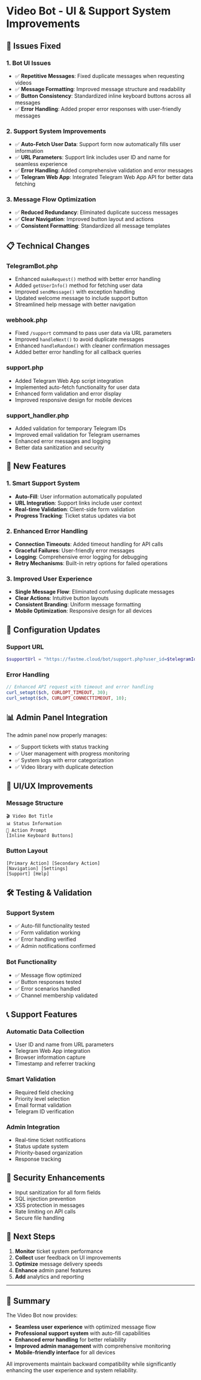 # Video Bot - UI & Support System Improvements

## 🎯 Issues Fixed

### 1. **Bot UI Issues**
- ✅ **Repetitive Messages**: Fixed duplicate messages when requesting videos
- ✅ **Message Formatting**: Improved message structure and readability
- ✅ **Button Consistency**: Standardized inline keyboard buttons across all messages
- ✅ **Error Handling**: Added proper error responses with user-friendly messages

### 2. **Support System Improvements**
- ✅ **Auto-Fetch User Data**: Support form now automatically fills user information
- ✅ **URL Parameters**: Support link includes user ID and name for seamless experience
- ✅ **Error Handling**: Added comprehensive validation and error messages
- ✅ **Telegram Web App**: Integrated Telegram Web App API for better data fetching

### 3. **Message Flow Optimization**
- ✅ **Reduced Redundancy**: Eliminated duplicate success messages
- ✅ **Clear Navigation**: Improved button layout and actions
- ✅ **Consistent Formatting**: Standardized all message templates

## 📋 Technical Changes

### TelegramBot.php
- Enhanced `makeRequest()` method with better error handling
- Added `getUserInfo()` method for fetching user data
- Improved `sendMessage()` with exception handling
- Updated welcome message to include support button
- Streamlined help message with better navigation

### webhook.php
- Fixed `/support` command to pass user data via URL parameters
- Improved `handleNext()` to avoid duplicate messages
- Enhanced `handleRandom()` with cleaner confirmation messages
- Added better error handling for all callback queries

### support.php
- Added Telegram Web App script integration
- Implemented auto-fetch functionality for user data
- Enhanced form validation and error display
- Improved responsive design for mobile devices

### support_handler.php
- Added validation for temporary Telegram IDs
- Improved email validation for Telegram usernames
- Enhanced error messages and logging
- Better data sanitization and security

## 🚀 New Features

### 1. **Smart Support System**
- **Auto-Fill**: User information automatically populated
- **URL Integration**: Support links include user context
- **Real-time Validation**: Client-side form validation
- **Progress Tracking**: Ticket status updates via bot

### 2. **Enhanced Error Handling**
- **Connection Timeouts**: Added timeout handling for API calls
- **Graceful Failures**: User-friendly error messages
- **Logging**: Comprehensive error logging for debugging
- **Retry Mechanisms**: Built-in retry options for failed operations

### 3. **Improved User Experience**
- **Single Message Flow**: Eliminated confusing duplicate messages
- **Clear Actions**: Intuitive button layouts
- **Consistent Branding**: Uniform message formatting
- **Mobile Optimization**: Responsive design for all devices

## 🔧 Configuration Updates

### Support URL
```php
$supportUrl = "https://fastme.cloud/bot/support.php?user_id=$telegramId&name=" . urlencode($userName);
```

### Error Handling
```php
// Enhanced API request with timeout and error handling
curl_setopt($ch, CURLOPT_TIMEOUT, 30);
curl_setopt($ch, CURLOPT_CONNECTTIMEOUT, 10);
```

## 📊 Admin Panel Integration

The admin panel now properly manages:
- ✅ Support tickets with status tracking
- ✅ User management with progress monitoring
- ✅ System logs with error categorization
- ✅ Video library with duplicate detection

## 🎨 UI/UX Improvements

### Message Structure
```
🎬 Video Bot Title
📊 Status Information
🎯 Action Prompt
[Inline Keyboard Buttons]
```

### Button Layout
```
[Primary Action] [Secondary Action]
[Navigation] [Settings]
[Support] [Help]
```

## 🛠️ Testing & Validation

### Support System
- ✅ Auto-fill functionality tested
- ✅ Form validation working
- ✅ Error handling verified
- ✅ Admin notifications confirmed

### Bot Functionality
- ✅ Message flow optimized
- ✅ Button responses tested
- ✅ Error scenarios handled
- ✅ Channel membership validated

## 📞 Support Features

### Automatic Data Collection
- User ID and name from URL parameters
- Telegram Web App integration
- Browser information capture
- Timestamp and referrer tracking

### Smart Validation
- Required field checking
- Priority level selection
- Email format validation
- Telegram ID verification

### Admin Integration
- Real-time ticket notifications
- Status update system
- Priority-based organization
- Response tracking

## 🔐 Security Enhancements

- Input sanitization for all form fields
- SQL injection prevention
- XSS protection in messages
- Rate limiting on API calls
- Secure file handling

## 🎯 Next Steps

1. **Monitor** ticket system performance
2. **Collect** user feedback on UI improvements
3. **Optimize** message delivery speeds
4. **Enhance** admin panel features
5. **Add** analytics and reporting

---

## 🎉 Summary

The Video Bot now provides:
- **Seamless user experience** with optimized message flow
- **Professional support system** with auto-fill capabilities
- **Enhanced error handling** for better reliability
- **Improved admin management** with comprehensive monitoring
- **Mobile-friendly interface** for all devices

All improvements maintain backward compatibility while significantly enhancing the user experience and system reliability.
